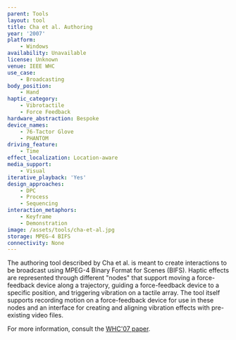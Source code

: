 ```yaml
---
parent: Tools
layout: tool
title: Cha et al. Authoring
year: '2007'
platform:
    - Windows
availability: Unavailable
license: Unknown
venue: IEEE WHC
use_case:
    - Broadcasting
body_position:
    - Hand
haptic_category:
    - Vibrotactile
    - Force Feedback
hardware_abstraction: Bespoke
device_names:
    - 76-Tactor Glove
    - PHANTOM
driving_feature:
    - Time
effect_localization: Location-aware
media_support:
    - Visual
iterative_playback: 'Yes'
design_approaches:
    - DPC
    - Process
    - Sequencing
interaction_metaphors:
    - Keyframe
    - Demonstration
image: /assets/tools/cha-et-al.jpg
storage: MPEG-4 BIFS
connectivity: None
---
```

The authoring tool described by Cha et al. is meant to create interactions to be broadcast using MPEG-4 Binary Format for Scenes (BIFS).
Haptic effects are represented through different "nodes" that support moving a force-feedback device along a trajectory, guiding a force-feedback device to a specific position, and triggering vibration on a tactile array.
The tool itself supports recording motion on a force-feedback device for use in these nodes and an interface for creating and aligning vibration effects with pre-existing video files.

For more information, consult the [WHC'07 paper](https://doi.org/10.1109/WHC.2007.20).

